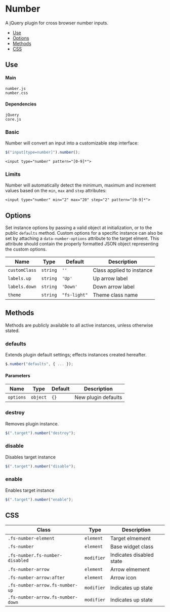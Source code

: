 # Number

A jQuery plugin for cross browser number inputs.

* [Use](#use)
* [Options](#options)
* [Methods](#methods)
* [CSS](#css)

## Use 

#### Main

```markup
number.js
number.css
```

#### Dependencies

```markup
jQuery
core.js
```

### Basic

Number will convert an input into a customizable step interface:

```javascript
$("input[type=number]").number();
```

```markup
<input type="number" pattern="[0-9]*">
```

### Limits

Number will automatically detect the minimum, maximum and increment values based on the `min`, `max` and `step` attributes:

```markup
<input type="number" min="2" max="20" step="2" pattern="[0-9]*">
```

## Options

Set instance options by passing a valid object at initialization, or to the public `defaults` method. Custom options for a specific instance can also be set by attaching a `data-number-options` attribute to the target elment. This attribute should contain the properly formatted JSON object representing the custom options.

| Name | Type | Default | Description |
| --- | --- | --- | --- |
| `customClass` | `string` | `''` | Class applied to instance |
| `labels.up` | `string` | `'Up'` | Up arrow label |
| `labels.down` | `string` | `'Down'` | Down arrow label |
| `theme` | `string` | `"fs-light"` | Theme class name |

## Methods

Methods are publicly available to all active instances, unless otherwise stated.

### defaults

Extends plugin default settings; effects instances created hereafter.

```javascript
$.number("defaults", { ... });
```

#### Parameters

| Name | Type | Default | Description |
| --- | --- | --- | --- |
| `options` | `object` | `{}` | New plugin defaults |

### destroy

Removes plugin instance.

```javascript
$(".target").number("destroy");
```

### disable

Disables target instance

```javascript
$(".target").number("disable");
```

### enable

Enables target instance

```javascript
$(".target").number("enable");
```

## CSS

| Class | Type | Description |
| --- | --- | --- |
| `.fs-number-element` | `element` | Target elmement |
| `.fs-number` | `element` | Base widget class |
| `.fs-number.fs-number-disabled` | `modifier` | Indicates disabled state |
| `.fs-number-arrow` | `element` | Arrow elmement |
| `.fs-number-arrow:after` | `element` | Arrow icon |
| `.fs-number-arrow.fs-number-up` | `modifier` | Indicates up state |
| `.fs-number-arrow.fs-number-down` | `modifier` | Indicates up state |

